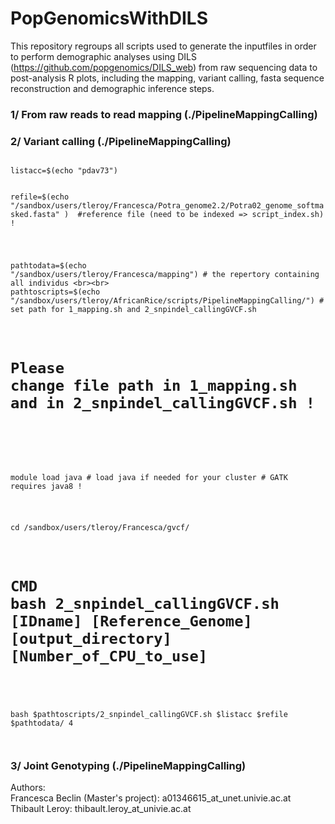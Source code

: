# PopGenomicsWithDILS

This repository regroups all scripts used to generate the inputfiles in order to perform demographic analyses using DILS (https://github.com/popgenomics/DILS_web) from raw sequencing data to post-analysis R plots, including the mapping, variant calling, fasta sequence reconstruction and demographic inference steps.

### 1/ From raw reads to read mapping (./PipelineMappingCalling)


### 2/ Variant calling (./PipelineMappingCalling)

<code>
listacc=$(echo "pdav73") <br> <br>
refile=$(echo "/sandbox/users/tleroy/Francesca/Potra_genome2.2/Potra02_genome_softmasked.fasta" )  #reference file (need to be indexed => script_index.sh) ! <br><br>

pathtodata=$(echo "/sandbox/users/tleroy/Francesca/mapping") # the repertory containing all individus <br><br>
pathtoscripts=$(echo "/sandbox/users/tleroy/AfricanRice/scripts/PipelineMappingCalling/") # set path for 1_mapping.sh and 2_snpindel_callingGVCF.sh <br><br>
# Please change file path in 1_mapping.sh and in 2_snpindel_callingGVCF.sh ! <br><br>

module load java # load java if needed for your cluster # GATK requires java8 !<br><br>

cd /sandbox/users/tleroy/Francesca/gvcf/<br><br>
# CMD bash 2_snpindel_callingGVCF.sh [IDname] [Reference_Genome] [output_directory] [Number_of_CPU_to_use] <br><br>
bash $pathtoscripts/2_snpindel_callingGVCF.sh $listacc $refile $pathtodata/ 4<br><br>
</code>

### 3/ Joint Genotyping (./PipelineMappingCalling)



Authors:<br>
Francesca Beclin (Master's project): a01346615_at_unet.univie.ac.at<br>
Thibault Leroy: thibault.leroy_at_univie.ac.at<br>
